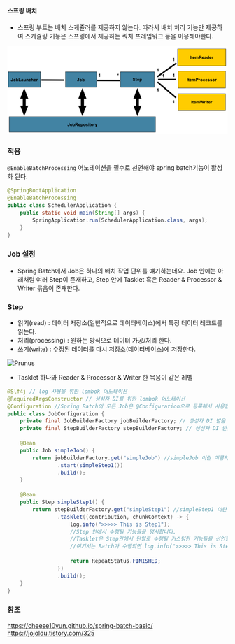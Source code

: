 #### 스프링 배치
- 스프링 부트는 배치 스케쥴러를 제공하지 않는다. 따라서 배치 처리 기능만 제공하여 스케쥴링 기능은 스프링에서 제공하는 쿼치 프레임워크 등을 이용해야한다.

![alt text](../image/springboot/batch.png)

### 적용
`@EnableBatchProcessing` 어노테이션을 필수로 선언해야 spring batch기능이 활성화 된다.

~~~ java
@SpringBootApplication
@EnableBatchProcessing
public class SchedulerApplication {
    public static void main(String[] args) {
        SpringApplication.run(SchedulerApplication.class, args);
    }
}
~~~

### Job 설정
- Spring Batch에서 Job은 하나의 배치 작업 단위를 얘기하는데요.
Job 안에는 아래처럼 여러 Step이 존재하고, Step 안에 Tasklet 혹은 Reader & Processor & Writer 묶음이 존재한다.

### Step
- 읽기(read) : 데이터 저장소(일반적으로 데이터베이스)에서 특정 데이터 레코드를 읽는다.
- 처리(processing) : 원하는 방식으로 데이터 가공/처리 한다.
- 쓰기(write) : 수정된 데이터를 다시 저장소(데이터베이스)에 저장한다.

![Prunus](https://t1.daumcdn.net/cfile/tistory/99E8E3425B66BA2713)

- Tasklet 하나와 Reader & Processor & Writer 한 묶음이 같은 레벨

~~~ java
@Slf4j // log 사용을 위한 lombok 어노테이션
@RequiredArgsConstructor // 생성자 DI를 위한 lombok 어노테이션
@Configuration //Spring Batch의 모든 Job은 @Configuration으로 등록해서 사용합니다.
public class JobConfiguration {
    private final JobBuilderFactory jobBuilderFactory; // 생성자 DI 받음
    private final StepBuilderFactory stepBuilderFactory; // 생성자 DI 받음

    @Bean
    public Job simpleJob() {
        return jobBuilderFactory.get("simpleJob") //simpleJob 이란 이름의 Batch Job을 생성합니다.
                .start(simpleStep1())
                .build();
    }

    @Bean
    public Step simpleStep1() {
        return stepBuilderFactory.get("simpleStep1") //simpleStep1 이란 이름의 Batch Step을 생성합니다.
                .tasklet((contribution, chunkContext) -> {
                    log.info(">>>>> This is Step1");
                    //Step 안에서 수행될 기능들을 명시합니다.
                    //Tasklet은 Step안에서 단일로 수행될 커스텀한 기능들을 선언할때 사용합니다.
                    //여기서는 Batch가 수행되면 log.info(">>>>> This is Step1") 가 출력되도록 합니다.

                    return RepeatStatus.FINISHED;
                })
                .build();
    }
}
~~~

### 참조
https://cheese10yun.github.io/spring-batch-basic/
https://jojoldu.tistory.com/325